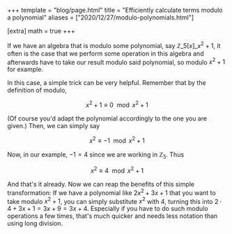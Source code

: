 +++
template = "blog/page.html"
title =  "Efficiently calculate terms modulo a polynomial"
aliases = ["2020/12/27/modulo-polynomials.html"]

[extra] 
math = true
+++

If we have an algebra that is modulo some polynomial, say $\mathbb{Z}\_5 [x]\_{x^2 + 1}$, it often is the case that we perform some operation in this algebra and afterwards have to take our result modulo said polynomial, so modulo $x^2 + 1$ for example.

In this case, a simple trick can be very helpful. Remember that by the definition of modulo, 

$$x^2 + 1 \equiv 0 \mod x^2 + 1$$

(Of course you'd adapt the polynomial accordingly to the one you are given.) Then, we can simply say

$$x^2 \equiv -1 \mod x^2 + 1$$

Now, in our example, $-1 = 4$ since we are working in $\mathbb{Z}_5$. Thus

$$x^2 \equiv 4 \mod x^2 + 1$$

And that's it already. Now we can reap the benefits of this simple transformation: If we have a polynomial like $2x^2 + 3x + 1$ that you want to take modulo $x^2 + 1$, you can simply substitute $x^2$ with $4$, turning this into $2 \cdot 4 + 3x + 1 = 3x + 9 = 3x + 4$. Especially if you have to do such modulo operations a few times, that's much quicker and needs less notation than using long division.